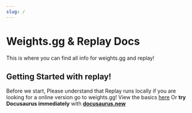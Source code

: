 ```yaml
---
slug: /
---
```


# Weights.gg & Replay Docs

This is where you can find all info for weights.gg and replay!

## Getting Started with replay!

Before we start, Please understand that Replay runs locally if you are looking for a online version go to weights.gg! View the basics [here](/what-is-replay)
Or **try Docusaurus immediately** with **[docusaurus.new](https://docusaurus.new)**

